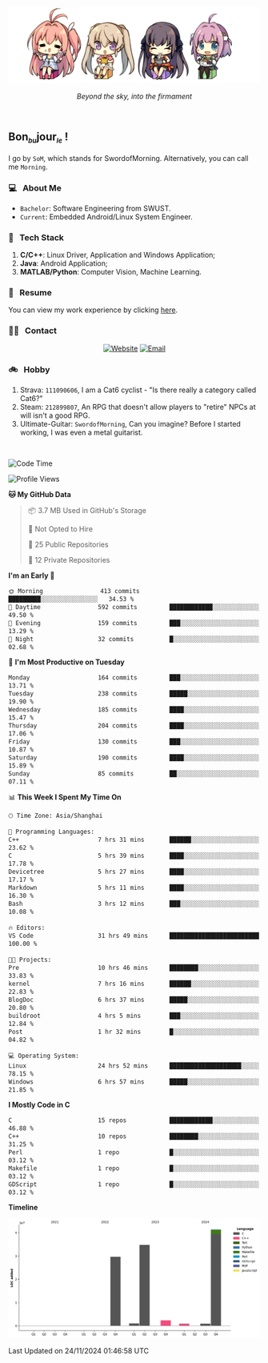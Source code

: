 <img src="./pic/Aokana.png">
<p align="center"><em>Beyond the sky, into the firmament</em></p>

<br/>

## Bon<sub><em><font size=2>bu</font></em></sub>jour<sub><em><font size=2>le</font></em></sub> !

I go by `SoM`, which stands for SwordofMorning. Alternatively, you can call me `Morning`.

### 💻 &nbsp; About Me

- `Bachelor`: Software Engineering from SWUST.
- `Current`: Embedded Android/Linux System Engineer.

### 🔧 &nbsp; Tech Stack

1. **C/C++**: Linux Driver, Application and Windows Application;
2. **Java**: Android Application;
3. **MATLAB/Python**: Computer Vision, Machine Learning.

### 📝 &nbsp; Resume

You can view my work experience by clicking <a href="https://swordofmorning.com/index.php/contact/">here</a>.

### 🤝🏻 &nbsp; Contact

<p align="center">
<a href="https://swordofmorning.com/"><img alt="Website" src="https://img.shields.io/badge/Website-swordofmorning.com-blue?style=flat-square&logo=google-chrome"></a>
<a href="mailto:master@xiaojintao.email
"><img alt="Email" src="https://img.shields.io/badge/Email-master@xiaojintao.email-blue?style=flat-square&logo=gmail"></a>
</p>

### 🚲 &nbsp; Hobby

1. Strava: `111090606`, I am a Cat6 cyclist - "Is there really a category called Cat6?"
2. Steam: `212899807`, An RPG that doesn't allow players to "retire" NPCs at will isn't a good RPG.
3. Ultimate-Guitar: `SwordofMorning`, Can you imagine? Before I started working, I was even a metal guitarist.

<br/>

<!--START_SECTION:waka-->
![Code Time](http://img.shields.io/badge/Code%20Time-377%20hrs-blue)

![Profile Views](http://img.shields.io/badge/Profile%20Views-0-blue)

**🐱 My GitHub Data** 

> 📦 3.7 MB Used in GitHub's Storage 
 > 
> 🚫 Not Opted to Hire
 > 
> 📜 25 Public Repositories 
 > 
> 🔑 12 Private Repositories 
 > 
**I'm an Early 🐤** 

```text
🌞 Morning                413 commits         █████████░░░░░░░░░░░░░░░░   34.53 % 
🌆 Daytime                592 commits         ████████████░░░░░░░░░░░░░   49.50 % 
🌃 Evening                159 commits         ███░░░░░░░░░░░░░░░░░░░░░░   13.29 % 
🌙 Night                  32 commits          █░░░░░░░░░░░░░░░░░░░░░░░░   02.68 % 
```
📅 **I'm Most Productive on Tuesday** 

```text
Monday                   164 commits         ███░░░░░░░░░░░░░░░░░░░░░░   13.71 % 
Tuesday                  238 commits         █████░░░░░░░░░░░░░░░░░░░░   19.90 % 
Wednesday                185 commits         ████░░░░░░░░░░░░░░░░░░░░░   15.47 % 
Thursday                 204 commits         ████░░░░░░░░░░░░░░░░░░░░░   17.06 % 
Friday                   130 commits         ███░░░░░░░░░░░░░░░░░░░░░░   10.87 % 
Saturday                 190 commits         ████░░░░░░░░░░░░░░░░░░░░░   15.89 % 
Sunday                   85 commits          ██░░░░░░░░░░░░░░░░░░░░░░░   07.11 % 
```


📊 **This Week I Spent My Time On** 

```text
🕑︎ Time Zone: Asia/Shanghai

💬 Programming Languages: 
C++                      7 hrs 31 mins       ██████░░░░░░░░░░░░░░░░░░░   23.62 % 
C                        5 hrs 39 mins       ████░░░░░░░░░░░░░░░░░░░░░   17.78 % 
Devicetree               5 hrs 27 mins       ████░░░░░░░░░░░░░░░░░░░░░   17.17 % 
Markdown                 5 hrs 11 mins       ████░░░░░░░░░░░░░░░░░░░░░   16.30 % 
Bash                     3 hrs 12 mins       ███░░░░░░░░░░░░░░░░░░░░░░   10.08 % 

🔥 Editors: 
VS Code                  31 hrs 49 mins      █████████████████████████   100.00 % 

🐱‍💻 Projects: 
Pre                      10 hrs 46 mins      ████████░░░░░░░░░░░░░░░░░   33.83 % 
kernel                   7 hrs 16 mins       ██████░░░░░░░░░░░░░░░░░░░   22.83 % 
BlogDoc                  6 hrs 37 mins       █████░░░░░░░░░░░░░░░░░░░░   20.80 % 
buildroot                4 hrs 5 mins        ███░░░░░░░░░░░░░░░░░░░░░░   12.84 % 
Post                     1 hr 32 mins        █░░░░░░░░░░░░░░░░░░░░░░░░   04.82 % 

💻 Operating System: 
Linux                    24 hrs 52 mins      ████████████████████░░░░░   78.15 % 
Windows                  6 hrs 57 mins       █████░░░░░░░░░░░░░░░░░░░░   21.85 % 
```

**I Mostly Code in C** 

```text
C                        15 repos            ████████████░░░░░░░░░░░░░   46.88 % 
C++                      10 repos            ████████░░░░░░░░░░░░░░░░░   31.25 % 
Perl                     1 repo              █░░░░░░░░░░░░░░░░░░░░░░░░   03.12 % 
Makefile                 1 repo              █░░░░░░░░░░░░░░░░░░░░░░░░   03.12 % 
GDScript                 1 repo              █░░░░░░░░░░░░░░░░░░░░░░░░   03.12 % 
```



**Timeline**

![Lines of Code chart](https://raw.githubusercontent.com/SwordofMorning/SwordofMorning/main/assets/bar_graph.png)


 Last Updated on 24/11/2024 01:46:58 UTC
<!--END_SECTION:waka-->

